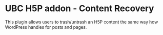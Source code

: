 # UBC H5P addon - Content Recovery

This plugin allows users to trash/untrash an H5P content the same way how WordPress handles for posts and pages.
